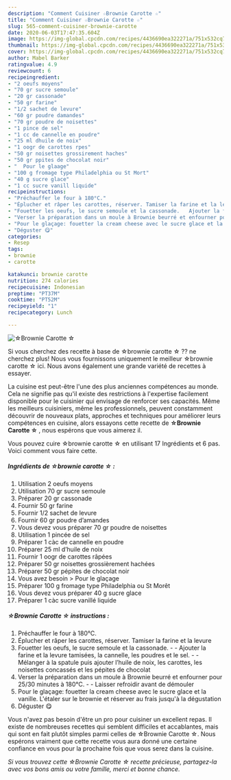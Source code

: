 ```yaml
---
description: "Comment Cuisiner ☆Brownie Carotte ☆"
title: "Comment Cuisiner ☆Brownie Carotte ☆"
slug: 565-comment-cuisiner-brownie-carotte
date: 2020-06-03T17:47:35.604Z
image: https://img-global.cpcdn.com/recipes/4436690ea322271a/751x532cq70/☆brownie-carotte-☆-photo-principale-de-la-recette.jpg
thumbnail: https://img-global.cpcdn.com/recipes/4436690ea322271a/751x532cq70/☆brownie-carotte-☆-photo-principale-de-la-recette.jpg
cover: https://img-global.cpcdn.com/recipes/4436690ea322271a/751x532cq70/☆brownie-carotte-☆-photo-principale-de-la-recette.jpg
author: Mabel Barker
ratingvalue: 4.9
reviewcount: 6
recipeingredient:
- "2 oeufs moyens"
- "70 gr sucre semoule"
- "20 gr cassonade"
- "50 gr farine"
- "1/2 sachet de levure"
- "60 gr poudre damandes"
- "70 gr poudre de noisettes"
- "1 pince de sel"
- "1 cc de cannelle en poudre"
- "25 ml dhuile de noix"
- "1 oogr de carottes rpes"
- "50 gr noisettes grossirement haches"
- "50 gr ppites de chocolat noir"
- "  Pour le glaage"
- "100 g fromage type Philadelphia ou St Mort"
- "40 g sucre glace"
- "1 cc sucre vanill liquide"
recipeinstructions:
- "Préchauffer le four à 180°C."
- "Éplucher et râper les carottes, réserver. Tamiser la farine et la levure"
- "Fouetter les oeufs, le sucre semoule et la cassonade.   Ajouter la farine et la levure tamisées, la cannelle, les poudres et le sel.  Mélanger à la spatule puis ajouter l’huile de noix, les carottes, les noisettes concassés et les pépites de chocolat"
- "Verser la préparation dans un moule à Brownie beurré et enfourner pour 25/30 minutes à 180°C.   Laisser refroidir avant de démouler"
- "Pour le glaçage: fouetter la cream cheese avec le sucre glace et la vanille. L&#39;étaler sur le brownie et réserver au frais jusqu&#39;à la dégustation"
- "Déguster 😋"
categories:
- Resep
tags:
- brownie
- carotte

katakunci: brownie carotte 
nutrition: 274 calories
recipecuisine: Indonesian
preptime: "PT37M"
cooktime: "PT52M"
recipeyield: "1"
recipecategory: Lunch

---
```



![☆Brownie Carotte ☆](https://img-global.cpcdn.com/recipes/4436690ea322271a/751x532cq70/☆brownie-carotte-☆-photo-principale-de-la-recette.jpg)

Si vous cherchez des recette à base de ☆brownie carotte ☆ ?? ne cherchez plus! Nous vous fournissons uniquement le meilleur ☆brownie carotte ☆ ici. Nous avons également une grande variété de recettes à essayer.

La cuisine est peut-être l'une des plus anciennes compétences au monde. Cela ne signifie pas qu'il existe des restrictions à l'expertise facilement disponible pour le cuisinier qui envisage de renforcer ses capacités. Même les meilleurs cuisiniers, même les professionnels, peuvent constamment découvrir de nouveaux plats, approches et techniques pour améliorer leurs compétences en cuisine, alors essayons cette recette de <strong> ☆Brownie Carotte ☆ </strong>, nous espérons que vous aimerez il.

<!--inarticleads1-->

Vous pouvez cuire ☆brownie carotte ☆ en utilisant 17 Ingrédients et 6 pas. Voici comment vous faire cette.

##### Ingrédients de ☆brownie carotte ☆ :

1. Utilisation 2 oeufs moyens
1. Utilisation 70 gr sucre semoule
1. Préparer 20 gr cassonade
1. Fournir 50 gr farine
1. Fournir 1/2 sachet de levure
1. Fournir 60 gr poudre d’amandes
1. Vous devez vous préparer 70 gr poudre de noisettes
1. Utilisation 1 pincée de sel
1. Préparer 1 càc de cannelle en poudre
1. Préparer 25 ml d’huile de noix
1. Fournir 1 oogr de carottes râpées
1. Préparer 50 gr noisettes grossièrement hachées
1. Préparer 50 gr pépites de chocolat noir
1. Vous avez besoin  &gt; Pour le glaçage
1. Préparer 100 g fromage type Philadelphia ou St Morêt
1. Vous devez vous préparer 40 g sucre glace
1. Préparer 1 càc sucre vanillé liquide




<!--inarticleads2-->

##### ☆Brownie Carotte ☆ instructions :

1. Préchauffer le four à 180°C.
1. Éplucher et râper les carottes, réserver. Tamiser la farine et la levure
1. Fouetter les oeufs, le sucre semoule et la cassonade.  -  - Ajouter la farine et la levure tamisées, la cannelle, les poudres et le sel. -  - Mélanger à la spatule puis ajouter l’huile de noix, les carottes, les noisettes concassés et les pépites de chocolat
1. Verser la préparation dans un moule à Brownie beurré et enfourner pour 25/30 minutes à 180°C.  -  - Laisser refroidir avant de démouler
1. Pour le glaçage: fouetter la cream cheese avec le sucre glace et la vanille. L&#39;étaler sur le brownie et réserver au frais jusqu&#39;à la dégustation
1. Déguster 😋




<!--inarticleads1-->

<p>
Vous n'avez pas besoin d'être un pro pour cuisiner un excellent repas. Il existe de nombreuses recettes qui semblent difficiles et accablantes, mais qui sont en fait plutôt simples parmi celles de ☆Brownie Carotte ☆. Nous espérons vraiment que cette recette vous aura donné une certaine confiance en vous pour la prochaine fois que vous serez dans la cuisine.
</p>

<p>
<i>Si vous trouvez cette ☆Brownie Carotte ☆ recette précieuse, partagez-la avec vos bons amis ou votre famille, merci et bonne chance.</i>
</p>
